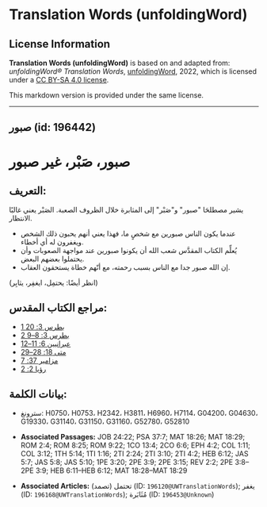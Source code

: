 # Translation Words (unfoldingWord)

## License Information

**Translation Words (unfoldingWord)** is based on and adapted from: _unfoldingWord® Translation Words_, [unfoldingWord](https://unfoldingword.org/utw), 2022, which is licensed under a [CC BY-SA 4.0 license](https://creativecommons.org/licenses/by-sa/4.0/legalcode.en).

This markdown version is provided under the same license.



--------------------------------

## صبور (id: 196442)

صبور، صَبْر، غير صبور
=====================

التعريف:
--------

يشير مصطلحَا "صبور" و"صَبْر" إلى المثابرة خلال الظروف الصعبة. الصَبْر يعني غالبًا الانتظار.

* عندما يكون الناس صبورين مع شخصٍ ما، فهذا يعني أنهم يحبون ذلك الشخص ويغفرون له أي أخطاء.
* يُعلِّم الكتاب المقدَّس شعب الله أن يكونوا صبورين عند مواجهة الصعوبات وأن يحتملوا بعضهم البعض.
* إن الله صبور جدا مع الناس بسبب رحمته، مع أنّهم خطاة يستحقون العقاب.

(انظر أيضًا: يحتمِل، ايغفِر، يثابِر)

مراجع الكتاب المقدس:
--------------------

* [1 بطرس 3: 20](https://ref.ly/1Pet3:20)
* [2 بطرس 3: 8–9](https://ref.ly/2Pet3:8-2Pet3:9)
* [عبرانيين 6: 11–12](https://ref.ly/Heb6:11-Heb6:12)
* [متى 18: 28–29](https://ref.ly/Matt18:28-Matt18:29)
* [مزامير 37: 7](https://ref.ly/Ps37:7)
* [رؤيا 2: 2](https://ref.ly/Rev2:2)

بيانات الكلمة:
--------------

* سترونغ: H0750، H0753، H2342، H3811، H6960، H7114، G04200، G04630، G19330، G31140، G31150، G31160، G52780، G52810

* **Associated Passages:** JOB 24:22; PSA 37:7; MAT 18:26; MAT 18:29; ROM 2:4; ROM 8:25; ROM 9:22; 1CO 13:4; 2CO 6:6; EPH 4:2; COL 1:11; COL 3:12; 1TH 5:14; 1TI 1:16; 2TI 2:24; 2TI 3:10; 2TI 4:2; HEB 6:12; JAS 5:7; JAS 5:8; JAS 5:10; 1PE 3:20; 2PE 3:9; 2PE 3:15; REV 2:2; 2PE 3:8–2PE 3:9; HEB 6:11–HEB 6:12; MAT 18:28–MAT 18:29
* **Associated Articles:** تحتمل (تصمد) (ID: `196120@UWTranslationWords`); يغفر (ID: `196168@UWTranslationWords`); مُثَابَرة (ID: `196453@Unknown`)

